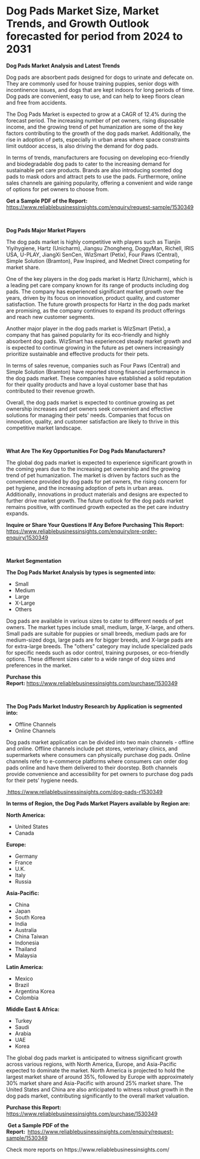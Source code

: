 <p><h1>Dog Pads Market Size, Market Trends, and Growth Outlook forecasted for period from 2024 to 2031</h1></p><p><strong>Dog Pads Market Analysis and Latest Trends</strong></p>
<p><p>Dog pads are absorbent pads designed for dogs to urinate and defecate on. They are commonly used for house training puppies, senior dogs with incontinence issues, and dogs that are kept indoors for long periods of time. Dog pads are convenient, easy to use, and can help to keep floors clean and free from accidents.</p><p>The Dog Pads Market is expected to grow at a CAGR of 12.4% during the forecast period. The increasing number of pet owners, rising disposable income, and the growing trend of pet humanization are some of the key factors contributing to the growth of the dog pads market. Additionally, the rise in adoption of pets, especially in urban areas where space constraints limit outdoor access, is also driving the demand for dog pads.</p><p>In terms of trends, manufacturers are focusing on developing eco-friendly and biodegradable dog pads to cater to the increasing demand for sustainable pet care products. Brands are also introducing scented dog pads to mask odors and attract pets to use the pads. Furthermore, online sales channels are gaining popularity, offering a convenient and wide range of options for pet owners to choose from.</p></p>
<p><strong>Get a Sample PDF of the Report:&nbsp;</strong> <a href="https://www.reliablebusinessinsights.com/enquiry/request-sample/1530349">https://www.reliablebusinessinsights.com/enquiry/request-sample/1530349</a></p>
<p>&nbsp;</p>
<p><strong>Dog Pads Major Market Players</strong></p>
<p><p>The dog pads market is highly competitive with players such as Tianjin Yiyihygiene, Hartz (Unicharm), Jiangsu Zhongheng, DoggyMan, Richell, IRIS USA, U-PLAY, JiangXi SenCen, WizSmart (Petix), Four Paws (Central), Simple Solution (Bramton), Paw Inspired, and Mednet Direct competing for market share.</p><p>One of the key players in the dog pads market is Hartz (Unicharm), which is a leading pet care company known for its range of products including dog pads. The company has experienced significant market growth over the years, driven by its focus on innovation, product quality, and customer satisfaction. The future growth prospects for Hartz in the dog pads market are promising, as the company continues to expand its product offerings and reach new customer segments.</p><p>Another major player in the dog pads market is WizSmart (Petix), a company that has gained popularity for its eco-friendly and highly absorbent dog pads. WizSmart has experienced steady market growth and is expected to continue growing in the future as pet owners increasingly prioritize sustainable and effective products for their pets.</p><p>In terms of sales revenue, companies such as Four Paws (Central) and Simple Solution (Bramton) have reported strong financial performance in the dog pads market. These companies have established a solid reputation for their quality products and have a loyal customer base that has contributed to their revenue growth.</p><p>Overall, the dog pads market is expected to continue growing as pet ownership increases and pet owners seek convenient and effective solutions for managing their pets' needs. Companies that focus on innovation, quality, and customer satisfaction are likely to thrive in this competitive market landscape.</p></p>
<p>&nbsp;</p>
<p><strong>What Are The Key Opportunities For Dog Pads Manufacturers?</strong></p>
<p><p>The global dog pads market is expected to experience significant growth in the coming years due to the increasing pet ownership and the growing trend of pet humanization. The market is driven by factors such as the convenience provided by dog pads for pet owners, the rising concern for pet hygiene, and the increasing adoption of pets in urban areas. Additionally, innovations in product materials and designs are expected to further drive market growth. The future outlook for the dog pads market remains positive, with continued growth expected as the pet care industry expands.</p></p>
<p><strong>Inquire or Share Your Questions If Any Before Purchasing This Report:</strong> <a href="https://www.reliablebusinessinsights.com/enquiry/pre-order-enquiry/1530349">https://www.reliablebusinessinsights.com/enquiry/pre-order-enquiry/1530349</a></p>
<p>&nbsp;</p>
<p><strong>Market Segmentation</strong></p>
<p><strong>The Dog Pads Market Analysis by types is segmented into:</strong></p>
<p><ul><li>Small</li><li>Medium</li><li>Large</li><li>X-Large</li><li>Others</li></ul></p>
<p><p>Dog pads are available in various sizes to cater to different needs of pet owners. The market types include small, medium, large, X-large, and others. Small pads are suitable for puppies or small breeds, medium pads are for medium-sized dogs, large pads are for bigger breeds, and X-large pads are for extra-large breeds. The "others" category may include specialized pads for specific needs such as odor control, training purposes, or eco-friendly options. These different sizes cater to a wide range of dog sizes and preferences in the market.</p></p>
<p><strong>Purchase this Report:&nbsp;</strong><a href="https://www.reliablebusinessinsights.com/purchase/1530349">https://www.reliablebusinessinsights.com/purchase/1530349</a></p>
<p>&nbsp;</p>
<p><strong>The Dog Pads Market Industry Research by Application is segmented into:</strong></p>
<p><ul><li>Offline Channels</li><li>Online Channels</li></ul></p>
<p><p>Dog pads market application can be divided into two main channels - offline and online. Offline channels include pet stores, veterinary clinics, and supermarkets where consumers can physically purchase dog pads. Online channels refer to e-commerce platforms where consumers can order dog pads online and have them delivered to their doorstep. Both channels provide convenience and accessibility for pet owners to purchase dog pads for their pets' hygiene needs.</p></p>
<p><a href="https://www.reliablebusinessinsights.com/dog-pads-r1530349">&nbsp;https://www.reliablebusinessinsights.com/dog-pads-r1530349</a></p>
<p><strong>In terms of Region, the Dog Pads Market Players available by Region are:</strong></p>
<p>
    <p> <strong> North America: </strong>
        <ul>
            <li>United States</li>
            <li>Canada</li>
        </ul>
        </p> 
    <p> <strong> Europe: </strong>
        <ul>
            <li>Germany</li>
            <li>France</li>
            <li>U.K.</li>
            <li>Italy</li>
            <li>Russia</li>
        </ul>
        </p> 
    <p> <strong> Asia-Pacific: </strong>
        <ul>
            <li>China</li>
            <li>Japan</li>
            <li>South Korea</li>
            <li>India</li>
            <li>Australia</li>
            <li>China Taiwan</li>
            <li>Indonesia</li>
            <li>Thailand</li>
            <li>Malaysia</li>
        </ul>
        </p> 
    <p> <strong> Latin America: </strong>
        <ul>
            <li>Mexico</li>
            <li>Brazil</li>
            <li>Argentina Korea</li>
            <li>Colombia</li>
        </ul>
        </p> 
    <p> <strong> Middle East & Africa: </strong>
        <ul>
            <li>Turkey</li>
            <li>Saudi</li>
            <li>Arabia</li>
            <li>UAE</li>
            <li>Korea</li>
        </ul>
    </p>
    </p>
<p><p>The global dog pads market is anticipated to witness significant growth across various regions, with North America, Europe, and Asia-Pacific expected to dominate the market. North America is projected to hold the largest market share of around 35%, followed by Europe with approximately 30% market share and Asia-Pacific with around 25% market share. The United States and China are also anticipated to witness robust growth in the dog pads market, contributing significantly to the overall market valuation.</p></p>
<p><strong>Purchase this Report: </strong><a href="https://www.reliablebusinessinsights.com/purchase/1530349">https://www.reliablebusinessinsights.com/purchase/1530349</a></p>
<p>&nbsp;<strong>Get a Sample PDF of the Report:&nbsp;&nbsp;</strong><a href="https://www.reliablebusinessinsights.com/enquiry/request-sample/1530349">https://www.reliablebusinessinsights.com/enquiry/request-sample/1530349</a></p>
<p><strong></strong></p>
<p>Check more reports on https://www.reliablebusinessinsights.com/</p>